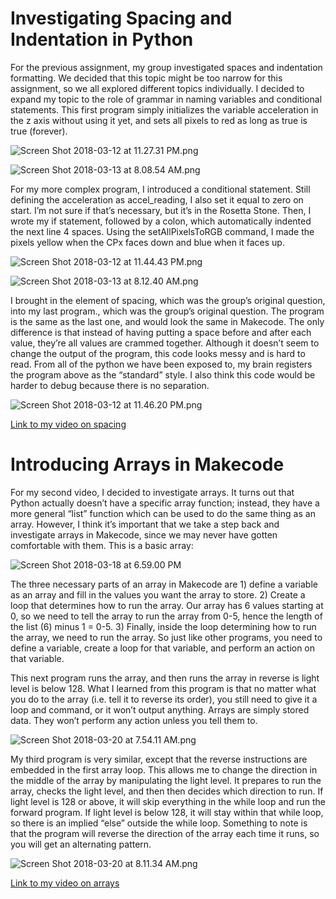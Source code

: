 # Investigating Spacing and Indentation in Python

For the previous assignment, my group investigated spaces and indentation formatting. We decided that this topic might be too narrow for this assignment, so we all explored different topics individually. I decided to expand my topic to the role of grammar in naming variables and conditional statements. This first program simply initializes the variable acceleration in the z axis without using it yet, and sets all pixels to red as long as true is true (forever).

![Screen Shot 2018-03-12 at 11.27.31 PM.png](https://lh3.googleusercontent.com/GnR1zbfAP-JeZWzMvdLQQeKBAELnAwE1QdSnsGGkMLbxMnPRF4lYirIwyxe5Xn3jRRULjRMbgP8psUb2RUElsMn2WPGJnd2jP2gzmNUhDw39wc8Zhqbx0VJ8zF1sr7mXLB5XPVnJ)

![Screen Shot 2018-03-13 at 8.08.54 AM.png](https://lh6.googleusercontent.com/qu2a2UD8mEk0KE-73IWY00xJa6qfMKZsbWIqM_QkzPfrKK2_UyaBjZZDKyjngYO54UZAmBJaOAgSg7BD_NcC1Cx0IeqE4e8eR-Zkc0BDj1ASk-EDfBKfonbyrhHYOL32Z_596HTR)

For my more complex program, I introduced a conditional statement. Still defining the acceleration as accel_reading, I also set it equal to zero on start. I’m not sure if that’s necessary, but it’s in the Rosetta Stone. Then, I wrote my if statement, followed by a colon, which automatically indented the next line 4 spaces. Using the setAllPixelsToRGB command, I made the pixels yellow when the CPx faces down and blue when it faces up.

![Screen Shot 2018-03-12 at 11.44.43 PM.png](https://lh6.googleusercontent.com/Pp8gMwcbqiyot3lWbEBj47fjGKJHDnr3QCnUHE6edokkt60qZaeG-XAh1gKyXzFhZlXgvbFP5eL7A832krhJrii0WlI54syxRfPAv64WI8IacREuGXRyebWqDglKVnC1vZq453oF)

![Screen Shot 2018-03-13 at 8.12.40 AM.png](https://lh4.googleusercontent.com/KADMVrPePcn1eVxZgXxJLnuEgVupmX4UhUkyVOLioXlrEUBdBrsvz7BV_MoWUTxw_BLnbNDbSyVF5m1n93ufVzNbhmqMpRIix_gXIw6IXNM5-kuEetQUYzXJZQcyQntOEeK_oamm)

I brought in the element of spacing, which was the group’s original question, into my last program., which was the group’s original question. The program is the same as the last one, and would look the same in Makecode. The only difference is that instead of having putting a space before and after each value, they’re all values are crammed together. Although it doesn’t seem to change the output of the program, this code looks messy and is hard to read. From all of the python we have been exposed to, my brain registers the program above as the “standard” style. I also think this code would be harder to debug because there is no separation.

![Screen Shot 2018-03-12 at 11.46.20 PM.png](https://lh4.googleusercontent.com/kddKobyoStTlTXZRBI-uDQvDbp9DIJuiVS7TbPwJNu65hW2a4ntZagU1Hgq3oo9IjzG1u57k7WyMOs0qUi1g534HtkSfidTAYYacyMkUfExL1SpoE22e84HIjpK371yk2jVUQUJs)

[Link to my video on spacing](https://www.useloom.com/share/ab0910606bee4b6198cc04a5e9fd87e1)
# Introducing Arrays in Makecode
For my second video, I decided to investigate arrays. It turns out that Python actually doesn’t have a specific array function; instead, they have a more general “list” function which can be used to do the same thing as an array. However, I think it’s important that we take a step back and investigate arrays in Makecode, since we may never have gotten comfortable with them. This is a basic array:

![Screen Shot 2018-03-18 at 6.59.00 PM](https://lh4.googleusercontent.com/rBgyHLFvLrrxj79hmncPvtUix-saLUf9wW3jlpdMNxHdpp66xrhiOR8hlNR-peUucE2sDF4bL5iZfTpFSaG1-e3XmBovBMHKoGcdiMsATfBg7le32B9oolUdlJR3psc8BFUVaDGp)

The three necessary parts of an array in Makecode are 1) define a variable as an array and fill in the values you want the array to store. 2) Create a loop that determines how to run the array. Our array has 6 values starting at 0, so we need to tell the array to run the array from 0-5, hence the length of the list (6) minus 1 = 0-5. 3) Finally, inside the loop determining how to run the array, we need to run the array. So just like other programs, you need to define a variable, create a loop for that variable, and perform an action on that variable.

This next program runs the array, and then runs the array in reverse is light level is below 128. What I learned from this program is that no matter what you do to the array (i.e. tell it to reverse its order), you still need to give it a loop and command, or it won’t output anything. Arrays are simply stored data. They won’t perform any action unless you tell them to.

![Screen Shot 2018-03-20 at 7.54.11 AM.png](https://lh4.googleusercontent.com/rLZ9kMT8WBV6o-lwqi0eRMX6ayOEyAUKe5_mgSy8dMYKxlyVnnDV9f6_0I8t8lURSH_vqJBcCyTcQAsjnwO530CmbOKy3VyuL5YOWHYjfobidJHlXaxyAevocxoNAij1KWICT_6C)

My third program is very similar, except that the reverse instructions are embedded in the first array loop. This allows me to change the direction in the middle of the array by manipulating the light level. It prepares to run the array, checks the light level, and then then decides which direction to run. If light level is 128 or above, it will skip everything in the while loop and run the forward program. If light level is below 128, it will stay within that while loop, so there is an implied “else” outside the while loop. Something to note is that the program will reverse the direction of the array each time it runs, so you will get an alternating pattern.

![Screen Shot 2018-03-20 at 8.11.34 AM.png](https://lh5.googleusercontent.com/xkjL8XFsxVPs_pdvvR4B2Lxwvis5OInBt0nJPC6W1sXBte4x1jZKi-G4ZQ3pdQ4stUTL18pgC5Bwk5haBKFYzRABbWwgBAFBiTWl61JOJ4ZJD-2f8Y_k8Kqa5cnOP_bgWPxfV5GE)

[Link to my video on arrays](https://www.useloom.com/share/beeb80c0bb6649ce9244b936ffaeb431)
